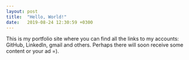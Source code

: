 ```yaml
---
layout: post
title:  "Hello, World!"
date:   2019-08-24 12:30:59 +0300
---
```

This is my portfolio site where you can find all the links to my accounts: GitHub, LinkedIn, gmail and others. Perhaps there will soon receive some content or your ad =).

